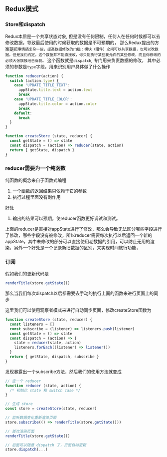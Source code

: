 ## Redux模式

### Store和dispatch

Redux本质是一个共享状态对象, 但是没有任何限制，任何人在任何时候都可以去修改数据，导致最后使用的时候获取的数据是不可预期的，
那么Redux提出的方案是`把事情搞复杂一些，提高数据修改的门槛：模块（组件）之间可以共享数据，也可以改数据。但是我们约定，这个数据并不能直接改，你只能执行某些我允许的某些修改，而且你修改的必须大张旗鼓地告诉我。`
这个函数就是`dispatch`, 专门用来负责数据的修改， 其中必须的参数是`type`字段，用来识别用户具体做了什么操作

```js
function reducer(action) {
  switch (action.type) {
    case 'UPDATE_TITLE_TEXT':
      appState.title.text = action.text
      break
    case 'UPDATE_TITLE_COLOR':
      appState.title.color = action.color
      break
    default:
      break
  }
}

function createStore (state, reducer) {
  const getState = () => state
  const dispatch = (action) => reducer(state, action)
  return { getState, dispatch }
}
```

### reducer需要为一个纯函数

纯函数的概念来自于函数式编程
1. 一个函数的返回结果只依赖于它的参数
2. 执行过程里面没有副作用

好处
1. 输出的结果可以预期，使reducer函数更好调试和测试。

上面的reducer是直接对appState进行了修改，那么会导致无法区分哪些字段进行了修改，哪些字段没有被修改，所以reducer需要每次执行以后返回一个新的appState，其中未修改的部分可以直接使用老数据的引用，可以防止无用的渲染，另外一个好处是一个记录新旧数据的区别，来实现时间旅行功能，


### 订阅
假如我们的更新代码是
```js
renderTitle(store.getState())
```
那么当我们每次dispatch以后都需要去手动的执行上面的函数来进行页面上的同步

这里我们可以使用观察者模式来进行自动同步页面，修改createStore函数为
```js
function createStore (state, reducer) {
  const listeners = []
  const subscribe = (listener) => listeners.push(listener)
  const getState = () => state
  const dispatch = (action) => {
    state = reducer(state, action)
    listeners.forEach((listener) => listener())
  }
  return { getState, dispatch, subscribe }
}
```
发现暴露出一个subscribe方法，然后我们的使用方法就变成
```js
// 定一个 reducer
function reducer (state, action) {
  /* 初始化 state 和 switch case */
}

// 生成 store
const store = createStore(state, reducer)

// 监听数据变化重新渲染页面
store.subscribe(() => renderTitle(store.getState()))

// 首次渲染页面
renderTitle(store.getState()) 

// 后面可以随意 dispatch 了，页面自动更新
store.dispatch(...)
```
